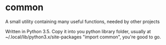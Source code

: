 # common
A small utility containing many useful functions, needed by other projects

Written in Python 3.5. 
Copy it into you python library folder, usually at ~/.local/lib/python3.x/site-packages
"import common", you're good to go.
